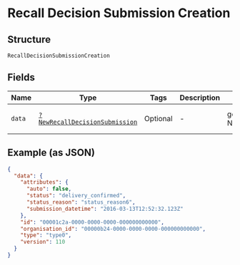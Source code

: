 
# Recall Decision Submission Creation

## Structure

`RecallDecisionSubmissionCreation`

## Fields

| Name | Type | Tags | Description | Getter | Setter |
|  --- | --- | --- | --- | --- | --- |
| `data` | [`?NewRecallDecisionSubmission`](../../doc/models/new-recall-decision-submission.md) | Optional | - | getData(): ?NewRecallDecisionSubmission | setData(?NewRecallDecisionSubmission data): void |

## Example (as JSON)

```json
{
  "data": {
    "attributes": {
      "auto": false,
      "status": "delivery_confirmed",
      "status_reason": "status_reason6",
      "submission_datetime": "2016-03-13T12:52:32.123Z"
    },
    "id": "00001c2a-0000-0000-0000-000000000000",
    "organisation_id": "00000b24-0000-0000-0000-000000000000",
    "type": "type0",
    "version": 110
  }
}
```

